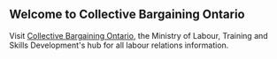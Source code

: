 ## Welcome to Collective Bargaining Ontario

Visit [Collective Bargaining Ontario](https://Ontario.ca/collectivebargaining), the Ministry of Labour, Training and Skills Development's hub for all labour relations information.
